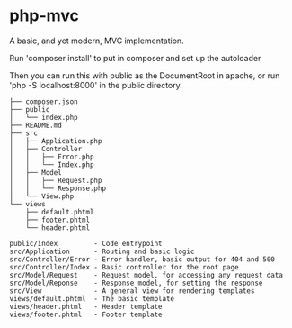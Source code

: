 # php-mvc

A basic, and yet modern, MVC implementation.

Run 'composer install' to put in composer and set up the autoloader

Then you can run this with public as the DocumentRoot in apache, or run 'php -S localhost:8000' in
the public directory.

```
├── composer.json
├── public
│   └── index.php
├── README.md
├── src
│   ├── Application.php
│   ├── Controller
│   │   ├── Error.php
│   │   └── Index.php
│   ├── Model
│   │   ├── Request.php
│   │   └── Response.php
│   └── View.php
└── views
    ├── default.phtml
    ├── footer.phtml
    └── header.phtml
```

```
public/index         - Code entrypoint
src/Application      - Routing and basic logic
src/Controller/Error - Error handler, basic output for 404 and 500
src/Controller/Index - Basic controller for the root page
src/Model/Request    - Request model, for accessing any request data
src/Model/Reponse    - Response model, for setting the response
src/View             - A general view for rendering templates
views/default.phtml  - The basic template
views/header.phtml   - Header template
views/footer.phtml   - Footer template
```

